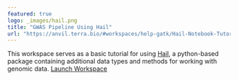 ```yaml
---
featured: true
logo: _images/hail.png
title: "GWAS Pipeline Using Hail"
url: "https://anvil.terra.bio/#workspaces/help-gatk/Hail-Notebook-Tutorials"
---
```


This workspace serves as a basic tutorial for using [Hail](https://hail.is), a python-based package containing additional data types and methods for working with genomic data. [Launch Workspace](https://anvil.terra.bio/#workspaces/help-gatk/Hail-Notebook-Tutorials)
